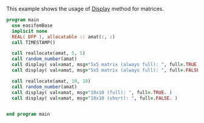 This example shows the usage of [Display](./Display.md) method for matrices.

```fortran
program main
  use easifemBase
  implicit none
  REAL( DFP ), allocatable :: amat(:, :)
  call TIMESTAMP()

  call reallocate(amat, 5, 5)
  call random_number(amat)
  call display( val=amat, msg="5x5 matrix (always full): ", full=.TRUE. )
  call display( val=amat, msg="5x5 matrix (always full): ", full=.FALSE. )

  call reallocate(amat, 10, 10)
  call random_number(amat)
  call display( val=amat, msg="10x10 (full): ", full=.TRUE. )
  call display( val=amat, msg="10x10 (short): ", full=.FALSE. )


end program main
```
